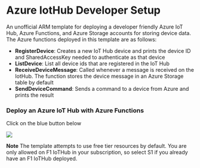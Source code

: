 # Azure IotHub Developer Setup 
An unofficial ARM template for deploying a developer friendly Azure IoT Hub, Azure Functions, and Azure Storage accounts for storing device data.  The Azure functions deployed in this template are as follows:
  - **RegisterDevice**: Creates a new IoT Hub device and prints the device ID and SharedAccessKey needed to authenticate as that device
  - **ListDevice**: List all device ids that are registered in the IoT Hub
  - **ReceiveDeviceMessage**: Called whenever a message is received on the IotHub.  The function stores the device message in an Azure Storage table by default
  - **SendDeviceCommand**: Sends a command to a device from Azure and prints the result
 
### Deploy an Azure IoT Hub with Azure Functions ###

Click on the blue button below

<a href="https://azuredeploy.net/" target="_blank">
    <img src="http://azuredeploy.net/deploybutton.png"/>
</a>

**Note** The template attempts to use free tier resources by default.  You are only allowed on F1 IoTHub in your subscription, so select S1 if you already have an F1 IoTHub deployed.
